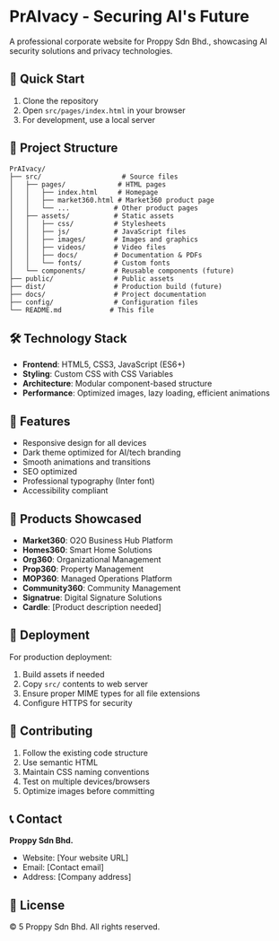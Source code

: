# PrAIvacy - Securing AI's Future

A professional corporate website for Proppy Sdn Bhd., showcasing AI security solutions and privacy technologies.

## 🚀 Quick Start

1. Clone the repository
2. Open `src/pages/index.html` in your browser
3. For development, use a local server

## 📁 Project Structure

```
PrAIvacy/
├── src/                    # Source files
│   ├── pages/             # HTML pages
│   │   ├── index.html     # Homepage
│   │   ├── market360.html # Market360 product page
│   │   └── ...           # Other product pages
│   ├── assets/           # Static assets
│   │   ├── css/          # Stylesheets
│   │   ├── js/           # JavaScript files
│   │   ├── images/       # Images and graphics
│   │   ├── videos/       # Video files
│   │   ├── docs/         # Documentation & PDFs
│   │   └── fonts/        # Custom fonts
│   └── components/       # Reusable components (future)
├── public/               # Public assets
├── dist/                 # Production build (future)
├── docs/                 # Project documentation
├── config/               # Configuration files
└── README.md            # This file
```

## 🛠️ Technology Stack

- **Frontend**: HTML5, CSS3, JavaScript (ES6+)
- **Styling**: Custom CSS with CSS Variables
- **Architecture**: Modular component-based structure
- **Performance**: Optimized images, lazy loading, efficient animations

## 🎨 Features

- Responsive design for all devices
- Dark theme optimized for AI/tech branding
- Smooth animations and transitions
- SEO optimized
- Professional typography (Inter font)
- Accessibility compliant

## 📱 Products Showcased

- **Market360**: O2O Business Hub Platform
- **Homes360**: Smart Home Solutions
- **Org360**: Organizational Management
- **Prop360**: Property Management
- **MOP360**: Managed Operations Platform
- **Community360**: Community Management
- **Signatrue**: Digital Signature Solutions
- **Cardle**: [Product description needed]

## 🚀 Deployment

For production deployment:
1. Build assets if needed
2. Copy `src/` contents to web server
3. Ensure proper MIME types for all file extensions
4. Configure HTTPS for security

## 🤝 Contributing

1. Follow the existing code structure
2. Use semantic HTML
3. Maintain CSS naming conventions
4. Test on multiple devices/browsers
5. Optimize images before committing

## 📞 Contact

**Proppy Sdn Bhd.**
- Website: [Your website URL]
- Email: [Contact email]
- Address: [Company address]

## 📄 License

© 5 Proppy Sdn Bhd. All rights reserved.